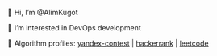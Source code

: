 👋 Hi, I’m @AlimKugot

👀 I’m interested in DevOps development

🧠 Algorithm profiles: [yandex-contest](https://github.com/AlimKugot/Yandex-Algorithms) | [hackerrank](https://hackerrank.com/alim_kugotov) | [leetcode](https://leetcode.com/AlimKugotov)
